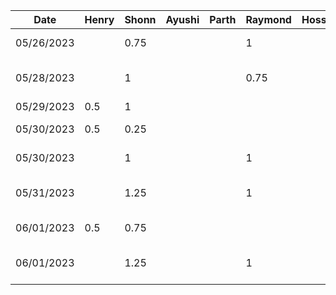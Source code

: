 | Date | Henry | Shonn | Ayushi | Parth | Raymond | Hossein | Task |
|---|---|---|---|---|---|---|---|
| 05/26/2023 |   |0.75   |   | | 1 |   | Project brainstorming and planning | 
| 05/28/2023 |   |1   |   || 0.75 |   | Old proposal - user scenario, sequence diagram, human values | 
| 05/29/2023 | 0.5 |1   |  |   |   |   | Initial presentation slides | 
| 05/30/2023 | 0.5 |0.25|   |   |   |   | Old proposal - stakeholders/populations |
| 05/30/2023 |   |1   |   ||  1 |   | Presentation slides, planning, and practice | 
| 05/31/2023 |   |1.25   |   || 1 |   | Project pivot brainstorming and planning | 
| 06/01/2023 | 0.5 |0.75|   |   |   |   | New proposal - stakeholders/populations | 
| 06/01/2023 |   |1.25   |   | | 1 |   | New proposal - user scenario, sequence diagram, human values | 

